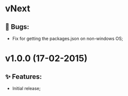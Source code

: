 # vNext

## :bug: Bugs:

* Fix for getting the packages.json on non-windows OS;


# v1.0.0 (17-02-2015)

## :sparkles: Features:

* Initial release;
